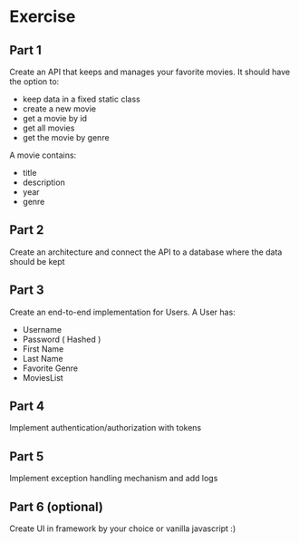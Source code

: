 # Exercise

## Part 1

Create an API that keeps and manages your favorite movies. It should have the option to:

* keep data in a fixed static class
* create a new movie
* get a movie by id
* get all movies
* get the movie by genre

A movie contains:

* title
* description
* year
* genre

## Part 2

Create an architecture and connect the API to a database where the data should be kept

## Part 3

Create an end-to-end implementation for Users. A User has:

* Username
* Password ( Hashed )
* First Name
* Last Name
* Favorite Genre
* MoviesList

## Part 4

Implement authentication/authorization with tokens

## Part 5

Implement exception handling mechanism and add logs

## Part 6 (optional)

Create UI in framework by your choice or vanilla javascript :)





